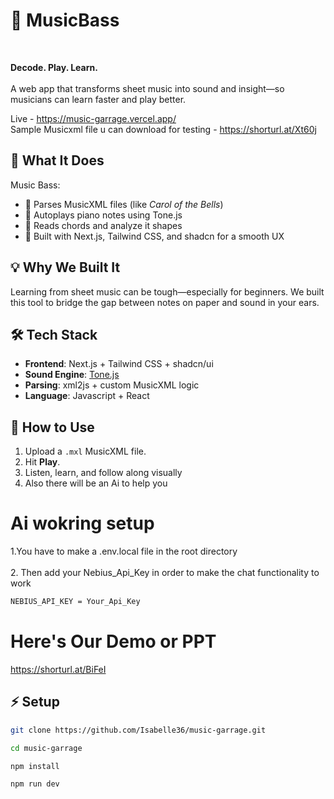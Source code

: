 # 🎵 MusicBass 
<br>

**Decode. Play. Learn.**  <br><br>
A web app that transforms sheet music into sound and insight—so musicians can learn faster and play better.

Live - https://music-garrage.vercel.app/ <br>
Sample Musicxml file u can download for testing - https://shorturl.at/Xt60j

## 🚀 What It Does

Music Bass:
- 🎼 Parses MusicXML files (like *Carol of the Bells*)
- 🎹 Autoplays piano notes using Tone.js
- 🎸 Reads chords and analyze it shapes
- 🎨 Built with Next.js, Tailwind CSS, and shadcn for a smooth UX

## 💡 Why We Built It

Learning from sheet music can be tough—especially for beginners. We built this tool to bridge the gap between notes on paper and sound in your ears.

## 🛠️ Tech Stack

- **Frontend**: Next.js + Tailwind CSS + shadcn/ui
- **Sound Engine**: [Tone.js](https://tonejs.github.io/)
- **Parsing**: xml2js + custom MusicXML logic
- **Language**: Javascript + React

## 📂 How to Use

1. Upload a `.mxl` MusicXML file.
2. Hit **Play**.
3. Listen, learn, and follow along visually
4. Also there will be an Ai to help you

# Ai wokring setup

1.You have to make a .env.local file in the root directory <br> <br>
2. Then add your Nebius_Api_Key  in order to make the chat functionality to work

```bash
NEBIUS_API_KEY = Your_Api_Key
```

# Here's Our Demo or PPT

https://shorturl.at/BiFeI


## ⚡ Setup

```bash
git clone https://github.com/Isabelle36/music-garrage.git
```
```bash
cd music-garrage
```
```bash
npm install
```
```bash
npm run dev
```
